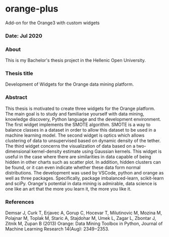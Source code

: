 # orange-plus
Add-on for the Orange3 with custom widgets

### Date: Jul 2020

### About
This is my Bachelor's thesis project in the Hellenic Open University.

### Thesis title
Development of Widgets for the Orange data mining platform.

### Abstract
This thesis is motivated to create three widgets for the Orange platform. The main goal is to study and familiarise yourself with data mining, knowledge discovery, Python language and the development environment. The first widget implements the SMOTE algorithm. SMOTE is a way to balance classes in a dataset in order to allow this dataset to be used in a machine learning model. The second widget is optics which allows clustering of data to unsupervised based on dynamic density of the tether. The third widget concerns the visualization of data based on a two-dimensional kernel-density estimate using Gaussian kernels. This widget is useful in the case where there are similarities in data capable of being hidden in other charts such as scatter plot. In addition, hidden clusters can be found, or it can even indicate whether these data form normal distributions. The development was used by VSCode, python and orange as well as three packages. Specifically, package imbalanced-learn, scikit-learn and sciPy. Orange's potential in data mining is admirable, data science is one like an art that the more you learn it, the more you like it.

### References
Demsar J, Curk T, Erjavec A, Gorup C, Hocevar T, Milutinovic M, Mozina M, Polajnar M, Toplak M, Staric A, Stajdohar M, Umek L, Zagar L, Zbontar J, Zitnik M, Zupan B (2013) Orange: Data Mining Toolbox in Python, Journal of Machine Learning Research 14(Aug): 2349−2353.
